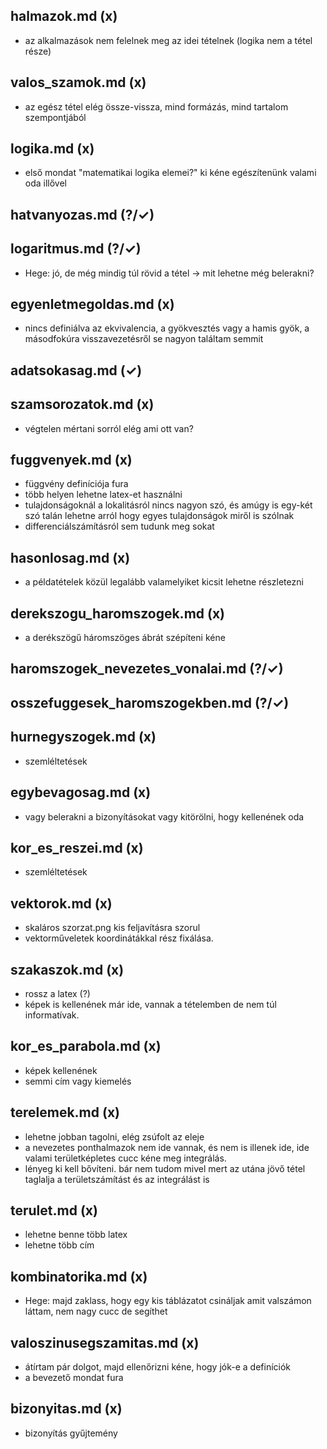 ## halmazok.md (x)
 - az alkalmazások nem felelnek meg az idei tételnek (logika nem a tétel része)

## valos_szamok.md (x)
 - az egész tétel elég össze-vissza, mind formázás, mind tartalom szempontjából

## logika.md (x)
 - első mondat "matematikai logika elemei?" ki kéne egészítenünk valami oda illővel

## hatvanyozas.md (?/✓)

## logaritmus.md (?/✓)
 - Hege: jó, de még mindig túl rövid a tétel → mit lehetne még belerakni?

## egyenletmegoldas.md (x)
 - nincs definiálva az ekvivalencia, a gyökvesztés vagy a hamis gyök, a másodfokúra visszavezetésről se nagyon találtam semmit

## adatsokasag.md (✓)

## szamsorozatok.md (x)
 - végtelen mértani sorról elég ami ott van?

## fuggvenyek.md (x)
 - függvény definíciója fura
 - több helyen lehetne latex-et használni
 - tulajdonságoknál a lokalitásról nincs nagyon szó, és amúgy is egy-két szó talán lehetne arról hogy egyes tulajdonságok miről is szólnak
 - differenciálszámításról sem tudunk meg sokat

## hasonlosag.md (x)
 - a példatételek közül legalább valamelyiket kicsit lehetne részletezni

## derekszogu_haromszogek.md (x)
 - a derékszögű háromszöges ábrát szépíteni kéne

## haromszogek_nevezetes_vonalai.md (?/✓)

## osszefuggesek_haromszogekben.md (?/✓)

## hurnegyszogek.md (x)
 - szemléltetések

## egybevagosag.md (x)
 - vagy belerakni a bizonyításokat vagy kitörölni, hogy kellenének oda

## kor_es_reszei.md (x)
 - szemléltetések

## vektorok.md (x)
 - skaláros szorzat.png kis feljavításra szorul
 - vektorműveletek koordinátákkal rész fixálása.

## szakaszok.md (x)
 - rossz a latex (?)
 - képek is kellenének már ide, vannak a tételemben de nem túl informatívak.

## kor_es_parabola.md (x)
 - képek kellenének
 - semmi cím vagy kiemelés

## terelemek.md (x)
 - lehetne jobban tagolni, elég zsúfolt az eleje
 - a nevezetes ponthalmazok nem ide vannak, és nem is illenek ide, ide valami területképletes cucc kéne meg integrálás.
 - lényeg ki kell bővíteni. bár nem tudom mivel mert az utána jövő tétel taglalja a területszámítást és az integrálást is

## terulet.md (x)
 - lehetne benne több latex
 - lehetne több cím

## kombinatorika.md (x)
 - Hege: majd zaklass, hogy egy kis táblázatot csináljak amit valszámon láttam, nem nagy cucc de segíthet

## valoszinusegszamitas.md (x)
 - átírtam pár dolgot, majd ellenőrizni kéne, hogy jók-e a definíciók
 - a bevezető mondat fura

## bizonyitas.md (x)
 - bizonyítás gyűjtemény
